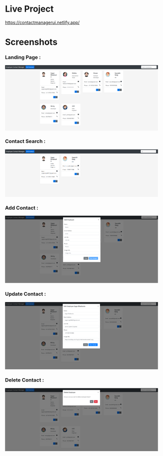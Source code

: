 <h1>Live Project</h1>
<a href="https://contactmanagerui.netlify.app/">https://contactmanagerui.netlify.app/</a>

</br>
<h1>Screenshots</h1>

<h3>Landing Page :</h3>
<img src="https://raw.githubusercontent.com/callme-ocean/callme-ocean/main/projectScreenshots/employeeContactManager/employeeContactManager_img1.png" alt="employeeContactManager_img1"/>

</br>
<h3>Contact Search :</h3>
<img src="https://raw.githubusercontent.com/callme-ocean/callme-ocean/main/projectScreenshots/employeeContactManager/employeeContactManager_img3.png" alt="employeeContactManager_img3"/>

</br>
<h3>Add Contact :</h3>
<img src="https://raw.githubusercontent.com/callme-ocean/callme-ocean/main/projectScreenshots/employeeContactManager/employeeContactManager_img2.png" alt="employeeContactManager_img2"/>

</br>
<h3>Update Contact :</h3>
<img src="https://raw.githubusercontent.com/callme-ocean/callme-ocean/main/projectScreenshots/employeeContactManager/employeeContactManager_img4.png" alt="employeeContactManager_img4"/>

</br>
<h3>Delete Contact :</h3>
<img src="https://raw.githubusercontent.com/callme-ocean/callme-ocean/main/projectScreenshots/employeeContactManager/employeeContactManager_img5.png" alt="employeeContactManager_img5"/>